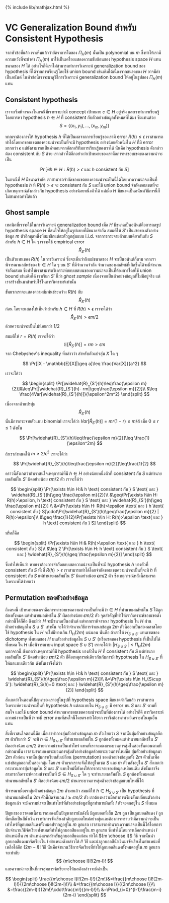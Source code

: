 {% include lib/mathjax.html %}
# VC Generalization Bound สำหรับ Consistent Hypothesis

จากหัวข้อที่แล้ว เราเห็นแล้วว่าอัตราการโตของ $\Pi_H(m)$ นั้นเป็น polynomial บน $m$
ซึ่งทำให้เรามีความหวังที่จะนำค่า $\Pi_H(m)$ มาใช้เป็นเครื่องแสดงความซับซ้อนของ hypothesis space $H$
แทนขนาดของ $H$ ได้ อย่างไรก็ดีเราไม่สามารถทำการวิเคราะห์ generalization bound ของ hypothesis
ที่ได้จากการเรียนรู้โดยใช้ union bound เช่นเดิมได้เนื่องจากขนาดของ $H$ อาจมีค่าเป็นอนันต์  ในหัวข้อนี้เราจะมาดูวิธีการวิเคราะห์ generalization bound ให้อยู่ในรูปของ $\Pi_H(m)$ แทน

## Consistent hypothesis
เราจะเริ่มพิจารณาในกรณีที่เราทราบว่ามี concept เป้าหมาย $c\in H$ อยู่จริง และเราทำการเรียนรู้โดยการหา
hypothesis $h\in H$ ที่ consistent กับตัวอย่างข้อมูลทั้งหมดที่ได้มา ซึ่งแทนด้วย $$S=\{(x_1,y_1),\dots,(x_m,y_m)\}$$

หากเราต้องการให้ hypothesis $h$ ที่ได้เป็นผลจากการเรียนรู้ของเรามี error $R(h)\leq\epsilon$
เราสามารถทำได้โดยหาขอบเขตของความน่าจะเป็นที่จะมี hypothesis อย่างน้อยตัวหนึ่งใน $H$ ที่มี error มากกว่า $\epsilon$
แต่ยังสามารถเป็นคำตอบจากอัลกอริทึมการเรียนรู้ของเราได้ นั่นคือ hypothesis ดังกล่าวต้อง consistent กับ $S$ ด้วย
เรากล่าวได้อีกอย่างว่าเป้าหมายของเราคือการหาขอบเขตของความน่าจะเป็น

$$
\Pr[\exists h\in H: R(h)>\epsilon \text{ และ } h \text{ consistent กับ } S]
$$

ในกรณีที่ $H$ มีขนาดจำกัด เราสามารถจำกัดขอบเขตของความน่าจะเป็นนี้ได้โดยหาความน่าจะเป็นที่ hypothesis
$h$ ที่ $R(h)>\epsilon$ จะ consistent กับ $S$ และใช้ union bound จำกัดขอบเขตที่จะเกิดเหตุการณ์ดังกล่าวกับ
hypothesis อย่างน้อยหนึ่งตัวได้ แต่เมื่อ $H$ มีขนาดเป็นอนันต์วิธีการนี้ก็ไม่สามารถทำได้แล้ว

## Ghost sample

เทคนิคที่เราจะใช้ในการวิเคราะห์ generalization bound เมื่อ $H$ มีขนาดเป็นอนันต์คือการลดรูป hypothesis space
$H$ ที่สนใจให้อยู่ในรูปแบบที่มีขนาดจำกัด สมมติให้ $S'$ เป็นเซตของตัวอย่างข้อมูล $m$
ตัวอีกชุดหนึ่งที่สมาชิกแต่ละตัวถูกสุ่มแบบ i.i.d. จากการกระจายตัวแบบเดียวกันกับ $S$
สำหรับ $h\in H$ ใด ๆ เราจะใช้ empirical error
$$\widehat{R}_{S'}(h)$$
เป็นตัวแทนของ $R(h)$ ในการวิเคราะห์
ซึ่งจะเห็นว่าถึงแม้ขนาดของ $H$ จะเป็นอนันต์ก็ตาม
หากเราพิจารณาผลลัพธ์ของ $h\in H$ ใด ๆ บน $S'$ ที่มีจำนวนจำกัด จำนวนของผลลัพธ์ที่เกิดขึ้นได้จะมีจำนวนจำกัดเสมอ
ซึ่งทำให้เราสามารถวิเคราะห์ขอบเขตบนของความน่าจะเป็นที่ต้องการโดยใช้ union bound เช่นเดิมได้
เราเรียก $S'$ นี้ว่า _ghost sample_ เนื่องจากเป็นตัวอย่างข้อมูลที่ไม่มีอยู่จริง
แต่เราสร้างขึ้นมาสำหรับใช้ในการวิเคราะห์เท่านั้น

ขั้นแรกเราจะแสดงความสัมพันธ์ระหว่าง $R(h)$ กับ
$$\widehat{R}_{S'}(h)$$
ก่อน โดยจะแสดงให้เห็นว่าสำหรับ $h\in H$ ที่ $R(h)>\epsilon$ เราจะได้ว่า
$$\widehat{R}_{S'}(h)>\epsilon m/2$$
ด้วยความน่าจะเป็นไม่น้อยกว่า $1/2$

สมมติให้ $r = R(h)$ เราจะได้ว่า
$$\mathbb{E}[\widehat{R}_{S'}(h)] = rm > \epsilon m$$ จาก Chebyshev's inequality ที่กล่าวว่า
สำหรับตัวแปรสุ่ม $X$ ใด ๆ

$$
\Pr[|X - \mathbb{E}[X]|\geq a]\leq \frac{Var[X]}{a^2}
$$

เราจะได้ว่า

$$
\begin{split}
\Pr[\widehat{R}_{S'}(h)\leq\frac{\epsilon m}{2}]&\leq\Pr[|\widehat{R}_{S'}(h)- rm|\geq\frac{\epsilon m}{2}]\\
&\leq \frac{4Var[\widehat{R}_{S'}(h)]}{\epsilon^2m^2}
\end{split}
$$

เนื่องจากตัวแปรสุ่ม
$$\widehat{R}_{S'}(h)$$
นั้นมีการกระจายตัวแบบ binomial เราจะได้ว่า
$Var[\widehat{R}_{S'}(h)] = mr(1-r)\leq m/4$ เมื่อ $0\leq r\leq 1$
ดังนั้น

$$
\Pr[\widehat{R}_{S'}(h)\leq\frac{\epsilon m}{2}]\leq \frac{1}{\epsilon^2m}
$$

ถ้าเรากำหนดให้ $m\geq 2/\epsilon^2$ เราจะได้ว่า

$$
\Pr[\widehat{R}_{S'}(h)\leq\frac{\epsilon m}{2}]\leq\frac{1}{2}
$$

คราวนี้สังเกตว่าถ้าเราสนใจเหตุการณ์ที่มี $h\in H$ อย่างน้อยหนึ่งตัวที่ consistent กับ $S$ แต่ทำนายผลลัพธ์ใน
$S'$ ผิดอย่างน้อย $\epsilon m/2$ ตัว เราจะได้ว่า

$$
\begin{split}
\Pr[\exists h\in H:& h \text{ consistent กับ } S \text{ และ } \widehat{R}_{S'}(h)\geq \frac{\epsilon m}{2}]\\
&\geq\Pr[\exists h\in H: R(h)>\epsilon, h \text{ consistent กับ } S \text{ และ } \widehat{R}_{S'}(h)\geq \frac{\epsilon m}{2}] \\
&=\Pr[\exists h\in H: R(h)>\epsilon \text{ และ } h \text{ consistent กับ } S]\cdot\Pr[\widehat{R}_{S'}(h)\geq\frac{\epsilon m}{2} | R(h)>\epsilon]\\
&\geq \frac{1}{2}\Pr[\exists h\in H: R(h)>\epsilon \text{ และ } h \text{ consistent กับ } S]
\end{split}
$$

หรือก็คือ

$$
\begin{split}
\Pr[\exists h\in H:& R(h)>\epsilon \text{ และ } h \text{ consistent กับ } S]\\
&\leq 2 \Pr[\exists h\in H: h \text{ consistent กับ } S \text{ และ } \widehat{R}_{S'}(h)\geq \frac{\epsilon m}{2}]
\end{split}
$$

ซึ่งทำให้เห็นว่า หากเราต้องการจำกัดขอบเขตความน่าจะเป็นที่จะมี hypothesis $h$ บางตัวที่ consistent กับ $S$
ทั้งที่ $R(h)>\epsilon$ เราสามารถทำได้โดยจำกัดขอบเขตความน่าจะเป็นที่จะมี $h$ ที่ consistent กับ $S$
แต่ทำนายผลลัพธ์ใน $S'$ ผิดอย่างน้อย $\epsilon m/2$ ตัว ซึ่งเหตุการณ์หลังนี้สามารถวิเคราะห์ได้ง่ายกว่า

## Permutation ของตัวอย่างข้อมูล

ถึงตรงนี้ เป้าหมายของเราคือการหาขอบเขตความน่าจะเป็นที่จะมี $h\in H$ ที่ทำนายผลลัพธ์ใน $S$ ได้ถูกต้องทั้งหมด
แต่ทำนายผลลัพธ์ใน $S'$ ผิดอย่างน้อย $\epsilon m/2$ ตัว จุดสำคัญที่ทำให้เราวิเคราะห์ขอบเขตดังกล่าวนี้ได้ก็คือ
ถึงแม้ว่า $H$ จะมีขนาดเป็นอนันต์ แต่หากเราพิจารณา hypothesis ใน $H$ ผ่านตัวอย่างข้อมูลใน $S\cup S'$ เท่านั้น
จะได้ว่าจำนวนวิธีการจำแนกข้อมูล $2m$ ตัวนี้ออกเป็นสองคลาสโดยใช้ hypothesis ใน $H$ จะไม่มีทางเกิน
$\Pi_H(2m)$ แน่นอน นั่นคือ ถ้าเราให้ $H_{S\cup S'}$ แทนเซตของ dichotomy ทั้งหมดของ $H$ บนตัวอย่างข้อมูลใน
$S\cup S'$ (หรือเซตของ hypothesis ที่เป็นไปได้ทั้งหมด ใน $H$ เมื่อพิจารณาบน input space $S\cup S'$) เราจะได้ว่า $|H_{S\cup S'}|\leq \Pi_{H}(2m)$ นอกจากนี้ สังเกตว่าเหตุการณ์ที่มี hypothesis บางตัวใน $H$
ที่ consistent กับ $S$ แต่ทำนายผลลัพธ์ใน $S'$ ผิดอย่างน้อย $\epsilon m/2$ ตัว ก็คือเหตุการณ์เดียวกันกับการมี
hypothesis ใน $H_{S\cup S'}$ ที่ให้ผลแบบเดียวกัน ดังนั้นเราจึงได้ว่า

$$
\begin{split}
\Pr[\exists h\in H:& h \text{ consistent กับ } S \text{ และ } \widehat{R}_{S'}(h)\geq\frac{\epsilon m}{2}]\\
&=\Pr[\exists h\in H_{S\cup S'}: \widehat{R}_S(h)=0 \text{ และ } \widehat{R}_{S'}(h)\geq\frac{\epsilon m}{2}]
\end{split}
$$

สังเกตว่าในตอนนี้ปัญหาของเราอยู่ในรูปที่ hypothesis space มีขนาดจำกัดแล้ว เราสามารถวิเคราะห์ความน่าจะเป็นที่
hypothesis $h$ แต่ละแบบใน $H_{S\cup S'}$ มี error บน $S$ และ $S'$ ตามที่สนใจ และใช้ union bound
คำนวณหาขอบเขตความน่าจะเป็นที่ต้องการได้ อย่างไรก็ดี การวิเคราะห์ความน่าจะเป็นที่ $h$ จะมี error ตามที่สนใจนี้โดยตรงทำได้ยาก เราจึงต้องหาทางวิเคราะห์ในมุมอื่นแทน

สิ่งที่เราสนใจตอนนี้คือ เมื่อเราทำการสุ่มตัวอย่างข้อมูลมา $m$ ตัวเรียกว่า $S$ จากนั้นสุ่มตัวอย่างข้อมูลอีก $m$ ตัวเรียกว่า $S'$ จะมี $h\in H_{S\cup S'}$ ที่ทำนายผลลัพธ์ใน $S$ ถูกต้องทั้งหมดแต่ทำนายผลลัพธ์ใน
$S'$ ผิดอย่างน้อย $\epsilon m/2$ ด้วยความน่าจะเป็นเท่าไหร่ แทนที่เราจะมองกระบวนการสุ่มในสองขั้นตอนตามที่กล่าวมานั้น
เราสามารถมองกระบวนการสุ่มตัวอย่างข้อมูลด้วยกระบวนการใหม่คือ สุ่มตัวอย่างข้อมูลมา $2m$ ตัวก่อน
จากนั้นสุ่มการเรียบสับเปลี่ยน (permutation) ของตัวอย่างข้อมูลทั้ง $2m$ ตัวนั้นเพื่อแบ่งข้อมูลออกเป็นสองกลุ่ม
โดย $m$ ตัวแรกเราจะจัดให้อยู่ในเซต $S$ และ $m$ ตัวหลังอยู่ใน $S'$
สังเกตว่ากระบวนการสุ่มข้อมูลใน $S$ และ $S'$ แบบใหม่นี้ยังคงให้การกระจายของข้อมูลเหมือนเดิม
ดังนั้นเราจึงสามารถวิเคราะห์ความน่าจะเป็นที่ $S\in H_{S\cup S'}$ ใด ๆ จะทำนายผลลัพธ์ใน $S$ ถูกต้องทั้งหมดแต่ทำนายผลลัพธ์ใน $S'$ ผิดอย่างน้อย $\epsilon m/2$ ผ่านกระบวนการสุ่มตัวอย่างข้อมูลแบบใหม่นี้ได้

พิจารณาเมื่อเราสุ่มตัวอย่างข้อมูล $2m$ ตัวมาแล้ว สมมติให้ $h\in H_{S\cup S'}$ เป็น hypothesis
ที่ทำนายผลลัพธ์ใน $2m$ ตัวนี้ผิดจำนวน $l\geq\epsilon m/2$ ตัว เราต้องหาว่าเมื่อทำการเรียงสับเปลี่ยนตัวอย่างข้อมูลแล้ว จะมีความน่าจะเป็นเท่าไหร่ที่ตัวอย่างข้อมูลที่ถูกทำนายผิดทั้ง $l$ ตัวจะตกอยู่ใน $S$ ทั้งหมด

ปัญหาของเราตอนนี้สามารถมองเป็นปัญหาการนับดังนี้ มีลูกบอลทั้งสิ้น $2m$ ลูก เป็นลูกบอลสีแดง $l$ ลูก
ที่เหลือเป็นสีน้ำเงิน เราทำการจัดเรียงลำดับลูกบอลใหม่อย่างสุ่มและต้องการทราบว่ามีความน่าจะเป็นเท่าไหร่ที่ลูกบอลสีแดงทั้งหมดปรากฏอยู่ใน $m$ ลูกแรก เราสามารถคำนวณความน่าจะเป็นนี้ได้โดยการนับจำนวนวิธีจัดเรียงทั้งหมดที่ทำให้ลูกบอลสีแดงอยู่ใน
$m$ ลูกแรก ซึ่งทำได้โดยการเลือกตำแหน่ง $l$ ตำแหน่งใน $m$ ตำแหน่งแรกสำหรับลูกบอลสีแดงก่อน
ทำได้ ${m \choose l}$ วิธี จากนั้นนำลูกบอลสีแดงมาจัดเรียงใน $l$ ตำแหน่งดังกล่าวได้ $l!$ วิธี
และนำลูกบอลสีน้ำเงินมาจัดเรียงในตำแหน่งที่เหลือได้อีก $(2m-l)!$ วิธี นั่นคือจำนวนวิธีการจัดเรียงที่ทำให้ลูกบอลสีแดงทั้งหมดอยู่ใน $m$ ลูกแรกจะเท่ากับ
$$
{m\choose l}l!(2m-l)!
$$
และความน่าจะเป็นที่การสุ่มการจัดเรียงจะให้ผลดังกล่าวจะมีค่าเป็น

$$
\begin{split}
\frac{{m\choose l}l!(2m-l)!}{2m!}&=\frac{{m\choose l}l!(2m-l)!}{{2m\choose l}l!(2m-l)!}\\
&=\frac{{m\choose l}}{{2m\choose l}}\\
&=\frac{(2m-l)!}{2m!}\cdot\frac{m!}{(m-l)!}\\
&=\Prod_{i=0}^{l-1}\frac{m-i}{2m-i}
\end{split}
$$
